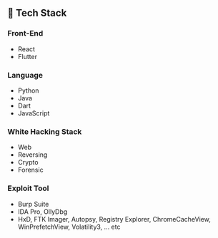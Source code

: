 ## 🚀 Tech Stack

### Front-End
- React
- Flutter

### Language
- Python
- Java
- Dart
- JavaScript

### White Hacking Stack
- Web 
- Reversing
- Crypto 
- Forensic

### Exploit Tool
- Burp Suite
- IDA Pro, OllyDbg
- HxD, FTK Imager, Autopsy, Registry Explorer, ChromeCacheView, WinPrefetchView, Volatility3, ... etc
